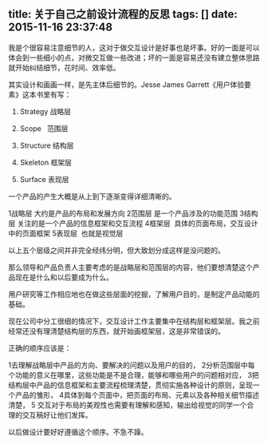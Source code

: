 title: 关于自己之前设计流程的反思
tags: []
date: 2015-11-16 23:37:48
---

我是个很容易注意细节的人，这对于做交互设计是好事也是坏事。好的一面是可以体会到一些细小的点，对微交互做一些改进；坏的一面是容易还没有建立整体思路就开始纠结细节，花时间、效率低。

其实设计和画画一样，是先主体后细节的。Jesse James Garrett《用户体验要素》这本书里有写：

1.  Strategy 战略层
2.  Scope   范围层
3.  Structure 结构层

4.  Skeleton 框架层

5.  Surface 表现层

一个产品的产生大概是从上到下逐渐变得详细清晰的。

1战略层 大约是产品的布局和发展方向
2范围层 是一个产品涉及的功能范围
3结构层 关注的是一个产品的信息框架和交互流程
4框架层  具体的页面布局，交互设计中的页面框架
5表现层  也就是视觉层

以上五个层级之间并非完全经纬分明，但大致划分成这样是没问题的。

那么领导和产品负责人主要考虑的是战略层和范围层的内容，他们要想清楚这个产品现在是什么和以后要成为什么。

用户研究等工作相应地也在做这些层面的挖掘，了解用户目的，是制定产品动能的基础。

现在公司中分工很细的情况下，交互设计工作主要集中在结构层和框架层。我之前经常还没有理清楚结构层的东西，就开始画框架层，这是非常错误的。

正确的顺序应该是：

1去理解战略层中产品的方向、要解决的问题以及用户的目的，
2分析范围层中每个功能的意义在哪里，这些功能是不是合理，能够和哪些用户的问题相对应，
3把结构层中产品的信息框架和主要流程梳理清楚，贯彻实施各种设计的原则，呈现一个产品的雏形，
4具体到每个页面中，把页面的布局、元素以及各种相关细节描述清楚，
5 交互对于布局的美观性也需要有理解和感知，输出给视觉的同学一个合理的交互稿好让他们发挥。

以后做设计要好好遵循这个顺序。不急不躁。